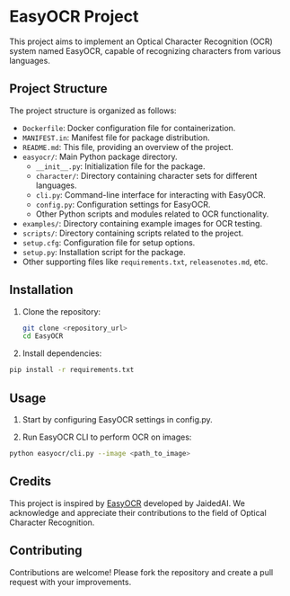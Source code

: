 # EasyOCR Project

This project aims to implement an Optical Character Recognition (OCR) system named EasyOCR, capable of recognizing characters from various languages.

## Project Structure

The project structure is organized as follows:

- `Dockerfile`: Docker configuration file for containerization.
- `MANIFEST.in`: Manifest file for package distribution.
- `README.md`: This file, providing an overview of the project.
- `easyocr/`: Main Python package directory.
  - `__init__.py`: Initialization file for the package.
  - `character/`: Directory containing character sets for different languages.
  - `cli.py`: Command-line interface for interacting with EasyOCR.
  - `config.py`: Configuration settings for EasyOCR.
  - Other Python scripts and modules related to OCR functionality.
- `examples/`: Directory containing example images for OCR testing.
- `scripts/`: Directory containing scripts related to the project.
- `setup.cfg`: Configuration file for setup options.
- `setup.py`: Installation script for the package.
- Other supporting files like `requirements.txt`, `releasenotes.md`, etc.

## Installation

1. Clone the repository:

   ```bash
   git clone <repository_url>
   cd EasyOCR
   ```
   
2. Install dependencies:

```bash
pip install -r requirements.txt
```

## Usage

1. Start by configuring EasyOCR settings in config.py.

2. Run EasyOCR CLI to perform OCR on images:
```bash
python easyocr/cli.py --image <path_to_image>
```

## Credits

This project is inspired by [EasyOCR]([https://github.com/shubhamcr10/Track-Simulator](https://github.com/JaidedAI/EasyOCR)) developed by JaidedAI. We acknowledge and appreciate their contributions to the field of Optical Character Recognition.

## Contributing

Contributions are welcome! Please fork the repository and create a pull request with your improvements.


   
